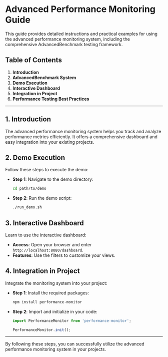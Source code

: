 # Advanced Performance Monitoring Guide

This guide provides detailed instructions and practical examples for using the advanced performance monitoring system, including the comprehensive AdvancedBenchmark testing framework.

## Table of Contents
1. **Introduction**
2. **AdvancedBenchmark System**
3. **Demo Execution**
4. **Interactive Dashboard**
5. **Integration in Project**
6. **Performance Testing Best Practices**

---

## 1. Introduction
The advanced performance monitoring system helps you track and analyze performance metrics efficiently. It offers a comprehensive dashboard and easy integration into your existing projects.

## 2. Demo Execution
Follow these steps to execute the demo:

- **Step 1**: Navigate to the demo directory:
  ```sh
  cd path/to/demo
  ```
- **Step 2**: Run the demo script:
  ```sh
  ./run_demo.sh
  ```

## 3. Interactive Dashboard
Learn to use the interactive dashboard:

- **Access**: Open your browser and enter `http://localhost:8080/dashboard`.
- **Features**: Use the filters to customize your views.

## 4. Integration in Project
Integrate the monitoring system into your project:

- **Step 1**: Install the required packages:
  ```sh
  npm install performance-monitor
  ```
- **Step 2**: Import and initialize in your code:
  ```js
  import PerformanceMonitor from 'performance-monitor';
  
  PerformanceMonitor.init();
  ```

---

By following these steps, you can successfully utilize the advanced performance monitoring system in your projects.
